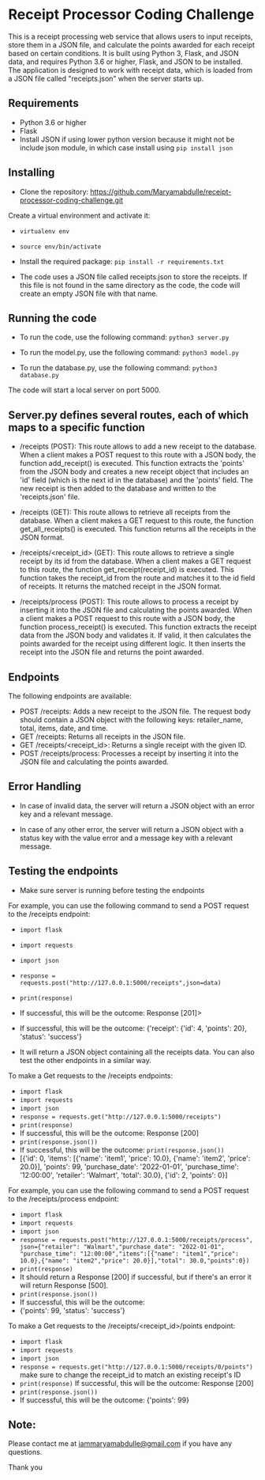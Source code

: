 # Receipt Processor Coding Challenge

This is a receipt processing web service that allows users to input receipts, store them in a JSON file, and calculate the points awarded for each receipt based on certain conditions. It is built using Python 3, Flask, and JSON data, and requires Python 3.6 or higher, Flask, and JSON to be installed. The application is designed to work with receipt data, which is loaded from a JSON file called "receipts.json" when the server starts up.

## Requirements

- Python 3.6 or higher
- Flask
- Install JSON if using lower python version because it might not be include json module, in which case install using `pip install json` 

## Installing
- Clone the repository: https://github.com/Maryamabdulle/receipt-processor-coding-challenge.git

Create a virtual environment and activate it:
- `virtualenv env`
- `source env/bin/activate`

- Install the required package: `pip install -r requirements.txt`

- The code uses a JSON file called receipts.json to store the receipts. If this file is not found in the same directory as the code, the code will create an empty JSON file with that name.

## Running the code

- To run the code, use the following command: `python3 server.py`

- To run the model.py, use the following command: `python3 model.py`

- To run the database.py, use the following command: `python3 database.py`

The code will start a local server on port 5000.


## Server.py defines several routes, each of which maps to a specific function

- /receipts (POST): This route allows to add a new receipt to the database. When a client makes a POST request to this route with a JSON body, the function add_receipt() is executed. This function extracts the 'points' from the JSON body and creates a new receipt object that includes an 'id' field (which is the next id in the database) and the 'points' field. The new receipt is then added to the database and written to the 'receipts.json' file.

- /receipts (GET): This route allows to retrieve all receipts from the database. When a client makes a GET request to this route, the function get_all_receipts() is executed. This function returns all the receipts in the JSON format.

- /receipts/<receipt_id> (GET): This route allows to retrieve a single receipt by its id from the database. When a client makes a GET request to this route, the function get_receipt(receipt_id) is executed. This function takes the receipt_id from the route and matches it to the id field of receipts. It returns the matched receipt in the JSON format.

- /receipts/process (POST): This route allows to process a receipt by inserting it into the JSON file and calculating the points awarded. When a client makes a POST request to this route with a JSON body, the function process_receipt() is executed. This function extracts the receipt data from the JSON body and validates it. If valid, it then calculates the points awarded for the receipt using different logic. It then inserts the receipt into the JSON file and returns the point awarded.

## Endpoints

The following endpoints are available:

- POST /receipts: Adds a new receipt to the JSON file. The request body should contain a JSON object with the following keys: retailer_name, total, items, date, and time.
- GET /receipts: Returns all receipts in the JSON file.
- GET /receipts/<receipt_id>: Returns a single receipt with the given ID.
- POST /receipts/process: Processes a receipt by inserting it into the JSON file and calculating the points awarded.

## Error Handling

- In case of invalid data, the server will return a JSON object with an error key and a relevant message.

- In case of any other error, the server will return a JSON object with a status key with the value error and a message key with a relevant message.

## Testing the endpoints
- Make sure server is running before testing the endpoints 

For example, you can use the following command to send a POST request to the /receipts endpoint:
- `import flask`
- `import requests`
- `import json`
- `response = requests.post("http://127.0.0.1:5000/receipts",json=data)`
- `print(response)`

- If successful, this will be the outcome: Response [201]>
- If successful, this will be the outcome: {'receipt': {'id': 4, 'points': 20}, 'status': 'success'}

- It will return a JSON object containing all the receipts data. You can also test the other endpoints in a similar way.

To make a Get requests to the /receipts endpoints:
- `import flask`
- `import requests`
- `import json`
- `response = requests.get("http://127.0.0.1:5000/receipts")`
- `print(response)`
- If successful, this will be the outcome: Response [200]
- `print(response.json())`
- If successful, this will be the outcome: 
`print(response.json())`
- [{'id': 0, 'items': [{'name': 'item1', 'price': 10.0}, {'name': 'item2', 'price': 20.0}], 'points': 99, 'purchase_date': '2022-01-01', 'purchase_time': '12:00:00', 'retailer': 'Walmart', 'total': 30.0}, {'id': 2, 'points': 0}]

For example, you can use the following command to send a POST request to the /receipts/process endpoint:
- `import flask`
- `import requests`
- `import json`
- `response = requests.post("http://127.0.0.1:5000/receipts/process", json={"retailer": "Walmart","purchase_date": "2022-01-01", "purchase_time": "12:00:00","items":[{"name": "item1","price": 10.0},{"name": "item2","price": 20.0}],"total": 30.0,"points":0})`
- `print(response)`
- It should return a Response [200] if successful, but if there's an error it will return Response [500].
- `print(response.json())`
- If successful, this will be the outcome: 
- {'points': 99, 'status': 'success'}

To make a Get requests to the /receipts/<receipt_id>/points endpoint:
- `import flask`
- `import requests`
- `import json`
- `response = requests.get("http://127.0.0.1:5000/receipts/0/points")` make sure to change the receipt_id to match an existing receipt's ID
- `print(response)`
If successful, this will be the outcome: Response [200]
- `print(response.json())`
- If successful, this will be the outcome: {'points': 99}

## Note:

Please contact me at iammaryamabdulle@gmail.com if you have any questions. 

Thank you 




























<!-- 
################

# Installing

1. Clone the repository 
- `https://github.com/Maryamabdulle/receipt-processor-coding-challenge.git`


2. Create a virtual environment and activate it

- `virtualenv env`
- `source env/bin/activate`


3. Install the required packages 
- `pip install -r requirements.txt`

4. Create a new database and update the SQLAlchemy connection string in server.py with your own database credentials

- `engine = create_engine("postgresql://maryamabdulle:mypassword@localhost:5432/testdb")`


5. Create the necessary tables by running the following command:

- `python3 database.py`
- `python2 model.py`

6. Run the server
- `python3 server.py`

7. Test the endpoints 

## Usage

# The Project routes:

- GET /receipts: Returns all receipts in the database
- GET /receipts/<receipt_id>: Returns a single receipt with the given ID
- POST /receipts/process: Processes a receipt by inserting it into the database and calculating the points awarded


## Test the endpoints by making requests to the URLs 

- You can use any tool that allows you to make HTTP requests, such as CURL so that user is able to make the various request types (GET, POST, PATCH, DELETE) to the correct endpoint URLs.

## For example, I can use the following command to send a GET request to the /receipts endpoint:
- `curl -X GET http://127.0.0.1:5001/receipts`
- It will return a JSON object containing all the receipts data
- You can also test the other endpoints in a similar way.

## For example, I  can use the following command To sent a POST request to the /receipts/process and before that run these interactively on terminal:
- `python`
- `import flask`
- `import requests`
- `response = requests.post("http://127.0.0.1:5001/receipts/process",json={"retailer": "Walmart","purchase_date": "2022-01-01" "purchase_time": "12:00:00","items":[{"name": "item1","price": 10.0},{"name": "item2","price": 20.0}],"total": 30.0,"points":0})`
- `print(response)`

- It should be returning: Response[200] if its successful but if there's an error than it will return Response[500]


## Note:

Please contact me at iammaryamabdulle@gmail.com if you have any questions. 

Thank you  -->